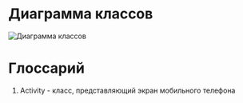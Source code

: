 # Диаграмма классов  

![Диаграмма классов](https://github.com/DanutaGagua/Personal-film-collection-manager/blob/master/Diagrams/Images/ClassDiagram.png) 

# Глоссарий

1. Activity - класс, представляющий экран мобильного телефона